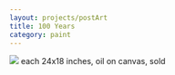 ```yaml
---
layout: projects/postArt
title: 100 Years
category: paint
---
```

<img src="../../img/abeandmlk.jpg">
each 24x18 inches, oil on canvas, sold
